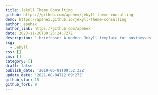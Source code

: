 ```yaml
---
title: Jekyll Theme Consulting
github: https://github.com/apehex/jekyll-theme-consulting
demo: https://apehex.github.io/jekyll-theme-consulting
author: apehex
author_link: https://github.com/apehex
date: 2023-11-26T09:25:24.727Z
description: ':briefcase: A modern Jekyll template for businesses'
ssg:
  - Jekyll
css: []
cms: []
category: []
draft: false
publish_date: '2019-06-01T09:52:32Z'
update_date: '2021-08-04T12:09:27Z'
github_star: 15
github_fork: 9
---
```

